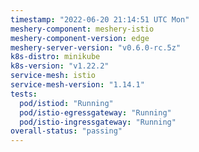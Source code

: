 ```yaml
---
timestamp: "2022-06-20 21:14:51 UTC Mon"
meshery-component: meshery-istio
meshery-component-version: edge
meshery-server-version: "v0.6.0-rc.5z"
k8s-distro: minikube
k8s-version: "v1.22.2"
service-mesh: istio
service-mesh-version: "1.14.1"
tests:
  pod/istiod: "Running"
  pod/istio-egressgateway: "Running"
  pod/istio-ingressgateway: "Running"
overall-status: "passing"
---
```


